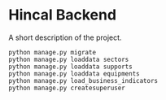 # Hincal Backend
A short description of the project.


```
python manage.py migrate
python manage.py loaddata sectors
python manage.py loaddata supports
python manage.py loaddata equipments
python manage.py load_business_indicators
python manage.py createsuperuser
```
